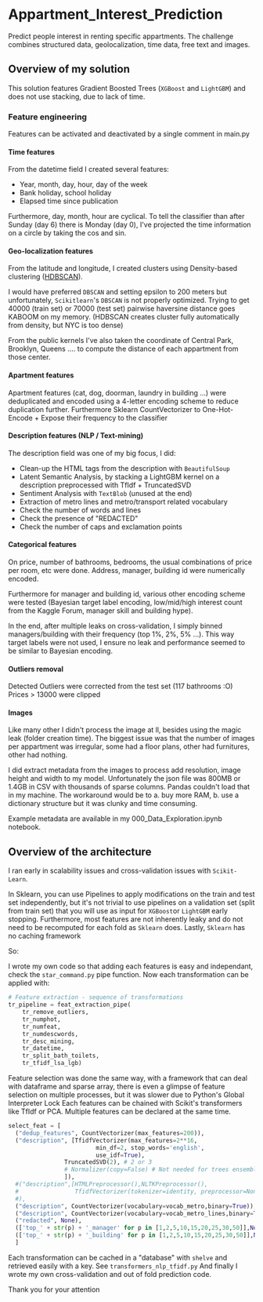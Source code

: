 # Appartment_Interest_Prediction
Predict people interest in renting specific appartments. The challenge combines structured data, geolocalization, time data, free text and images.


## Overview of my solution

This solution features Gradient Boosted Trees (`XGBoost` and `LightGBM`) and does not use stacking, due to lack of time.

### Feature engineering
Features can be activated and deactivated by a single comment in main.py

#### Time features
From the datetime field I created several features:

* Year, month, day, hour, day of the week
* Bank holiday, school holiday
* Elapsed time since publication

Furthermore, day, month, hour are cyclical.
To tell the classifier than after Sunday (day 6) there is Monday (day 0), I've projected the time information on a circle by taking the cos and sin.

#### Geo-localization features
From the latitude and longitude, I created clusters using Density-based clustering ([HDBSCAN](https://hdbscan.readthedocs.io/en/latest/)).

I would have preferred `DBSCAN` and setting epsilon to 200 meters but unfortunately, `Scikitlearn`'s `DBSCAN` is not properly optimized. Trying to get 40000 (train set) or 70000 (test set) pairwise haversine distance goes KABOOM on my memory.
(HDBSCAN creates cluster fully automatically from density, but NYC is too dense)

From the public kernels I've also taken the coordinate of Central Park, Brooklyn, Queens .... to compute the distance of each appartment from those center.

#### Apartment features
Apartment features (cat, dog, doorman, laundry in building ...) were deduplicated and encoded using a 4-letter encoding scheme to reduce duplication further.
Furthermore Sklearn CountVectorizer to One-Hot-Encode + Expose their frequency to the classifier

#### Description features (NLP / Text-mining)
The description field was one of my big focus, I did:
 - Clean-up the HTML tags from the description with `BeautifulSoup`
 - Latent Semantic Analysis, by stacking a LightGBM kernel on a description preprocessed with TfIdf + TruncatedSVD
 - Sentiment Analysis with `TextBlob` (unused at the end)
 - Extraction of metro lines and metro/transport related vocabulary
 - Check the number of words and lines
 - Check the presence of "REDACTED"
 - Check the number of caps and exclamation points

#### Categorical features
On price, number of bathrooms, bedrooms, the usual combinations of price per room, etc were done.
Address, manager, building id were numerically encoded.

Furthermore for manager and building id, various other encoding scheme were tested (Bayesian target label encoding, low/mid/high interest count from the Kaggle Forum, manager skill and building hype).

In the end, after multiple leaks on cross-validation, I simply binned managers/building with their frequency (top 1%, 2%, 5% ...).
This way target labels were not used, I ensure no leak and performance seemed to be similar to Bayesian encoding.

#### Outliers removal
Detected Outliers were corrected from the test set (117 bathrooms :O)
Prices > 13000 were clipped

#### Images
Like many other I didn't process the image at ll, besides using the magic leak (folder creation time).
The biggest issue was that the number of images per appartment was irregular, some had a floor plans, other had furnitures, other had nothing.

I did extract metadata from the images to process add resolution, image height and width to my model.
Unfortunately the json file was 800MB or 1.4GB in CSV with thousands of sparse columns. Pandas couldn't load that in my machine. The workaround would be to a. buy more RAM, b. use a dictionary structure but it was clunky and time consuming.

Example metadata are available in my 000_Data_Exploration.ipynb notebook.

## Overview of the architecture
I ran early in scalability issues and cross-validation issues with `Scikit-Learn`.

In Sklearn, you can use Pipelines to apply modifications on the train and test set independently,
but it's not trivial to use pipelines on a validation set (split from train set) that you will use as input for `XGBoost`or `LightGBM` early stopping.
Furthermore, most features are not inherently leaky and do not need to be recomputed for each fold as `Sklearn` does.
Lastly, `Sklearn` has no caching framework

So:

I wrote my own code so that adding each features is easy and independant, check the `star_command.py` pipe function.
Now each transformation can be applied with:
```Python
# Feature extraction - sequence of transformations
tr_pipeline = feat_extraction_pipe(
    tr_remove_outliers,
    tr_numphot,
    tr_numfeat,
    tr_numdescwords,
    tr_desc_mining,
    tr_datetime,
    tr_split_bath_toilets,
    tr_tfidf_lsa_lgb)
```

Feature selection was done the same way, with a framework that can deal with dataframe and sparse array, there is even a glimpse of feature selection on multiple processes, but it was slower due to Python's Global Interpreter Lock
Each features can be chained with Scikit's transformers like TfIdf or PCA.
Multiple features can be declared at the same time.

```python
select_feat = [
  ("dedup_features", CountVectorizer(max_features=200)),
  ("description", [TfidfVectorizer(max_features=2**16,
                         min_df=2, stop_words='english',
                         use_idf=True),
                TruncatedSVD(2), # 2 or 3
                # Normalizer(copy=False) # Not needed for trees ensemble and Leaky on CV
                ]),
  #("description",[HTMLPreprocessor(),NLTKPreprocessor(),
  #                TfidfVectorizer(tokenizer=identity, preprocessor=None, lowercase=False)]
  #),
  ("description", CountVectorizer(vocabulary=vocab_metro,binary=True)),
  ("description", CountVectorizer(vocabulary=vocab_metro_lines,binary=True, lowercase=False)),
  ("redacted", None),
  (['top_' + str(p) + '_manager' for p in [1,2,5,10,15,20,25,30,50]],None)
  (['top_' + str(p) + '_building' for p in [1,2,5,10,15,20,25,30,50]],None)
  ]
```

Each transformation can be cached in a "database" with `shelve` and retrieved easily with a key. See `transformers_nlp_tfidf.py`
And finally I wrote my own cross-validation and out of fold prediction code.

Thank you for your attention
